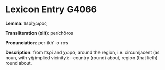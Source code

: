 # Lexicon Entry G4066

**Lemma**: περίχωρος

**Transliteration (xlit)**: períchōros

**Pronunciation**: per-ikh'-o-ros

**Description**:
from περί and χώρα; around the region, i.e. circumjacent (as noun, with γῆ implied vicinity):--country (round) about, region (that lieth) round about.
